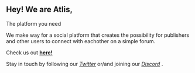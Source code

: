 ## Hey! We are Atlis,

The platform you need

We make way for a social platform that creates the possibility for publishers and other users to connect with eachother on a simple forum.

Check us out [**here!**](https://atlis.cc)

Stay in touch by following our [*Twitter*](https://twitter.com/atliscc) or/and joining our [*Discord*](https://discord.gg/9A4wN2QeP5) .

